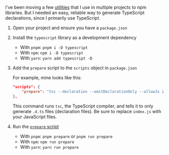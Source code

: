 I've been moving a few [utilities](https://github.com/hkamran80/utilities-js) that I use in multiple projects to npm libraries. But I needed an easy, reliable way to generate TypeScript declarations, since I primarily use TypeScript.

1. Open your project and ensure you have a `package.json`

2. Install the `typescript` library as a development dependency

    - With `pnpm`: `pnpm i -D typescript`
    - With `npm`: `npm i -D typescript`
    - With `yarn`: `yarn add typescript -D`

3. Add the `prepare` script to the `scripts` object in `package.json`

   For example, mine looks like this:
   ```json
   "scripts": {
       "prepare": "tsc --declaration --emitDeclarationOnly --allowJs index.js"
   },
   ```

    This command runs `tsc`, the TypeScript compiler, and tells it to only generate `.d.ts` files (declaration files). Be sure to replace `index.js` with your JavaScript files.

4. Run the [`prepare` script](https://docs.npmjs.com/cli/v8/using-npm/scripts#life-cycle-scripts)

   - With `pnpm`: `pnpm prepare` or `pnpm run prepare`
   - With `npm`: `npm run prepare`
   - With `yarn`: `yarn run prepare`